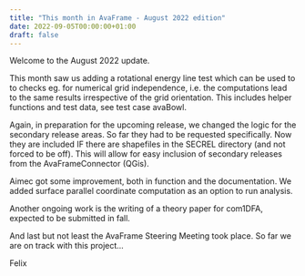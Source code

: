 ```yaml
---
title: "This month in AvaFrame - August 2022 edition"
date: 2022-09-05T00:00:00+01:00
draft: false
---
```


Welcome to the August 2022 update.

This month saw us adding a rotational energy line test which can be used to to checks eg. for numerical grid independence,
i.e. the computations lead to the same results irrespective of the grid orientation. This includes helper functions and test data,
see test case avaBowl. 

Again, in preparation for the upcoming release, we changed the logic for the secondary release areas. So far they had to be requested
specifically. Now they are included IF there are shapefiles in the SECREL directory (and not forced to be off). 
This will allow for easy inclusion of secondary releases from the AvaFrameConnector (QGis). 

Aimec got some improvement, both in function and the documentation. We added surface parallel coordinate computation as an option to 
run analysis. 

Another ongoing work is the writing of a  theory paper for com1DFA, expected to be submitted in fall. 

And last but not least the AvaFrame Steering Meeting took place. So far we are on track with this project...

Felix
